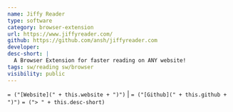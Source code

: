 ```yaml
---
name: Jiffy Reader
type: software
category: browser-extension
url: https://www.jiffyreader.com/
github: https://github.com/ansh/jiffyreader.com
developer:
desc-short: |
  A Browser Extension for faster reading on ANY website!
tags: sw/reading sw/browser
visibility: public
---
```

`= ("[Website](" + this.website + ")")` |  `= ("[Github](" + this.github + ")")`
`= ("> " + this.desc-short)`